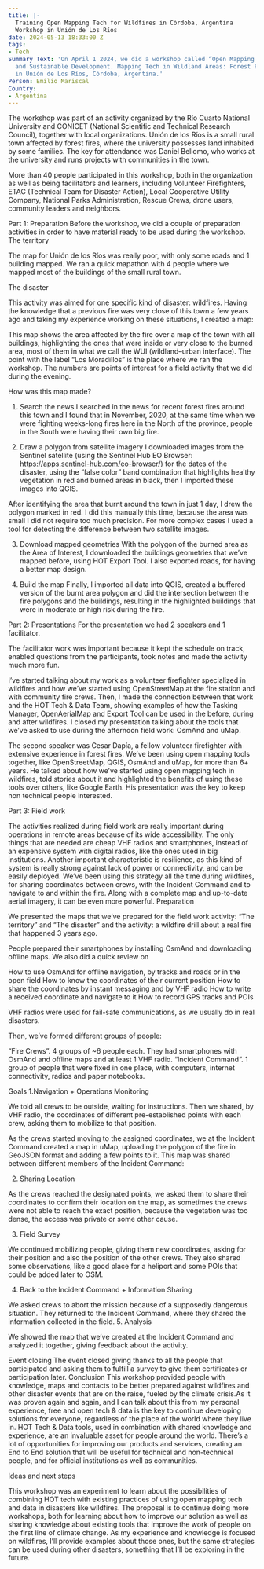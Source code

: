 ```yaml
---
title: |-
  Training Open Mapping Tech for Wildfires in Córdoba, Argentina
  Workshop in Unión de Los Ríos
date: 2024-05-13 18:33:00 Z
tags:
- Tech
Summary Text: 'On April 1 2024, we did a workshop called “Open Mapping for Inclusive
  and Sustainable Development. Mapping Tech in Wildland Areas: Forest Fires Edition”
  in Unión de Los Ríos, Córdoba, Argentina.'
Person: Emilio Mariscal
Country:
- Argentina
---
```


The workshop was part of an activity organized by the Río Cuarto National University and CONICET (National Scientific and Technical Research Council), together with local organizations. Unión de los Ríos is a small rural town affected by forest fires, where the university possesses land inhabited by some families. The key for attendance was Daniel Bellomo, who works at the university and runs projects with communities in the town.

More than 40 people participated in this workshop, both in the organization as well as being facilitators and learners, including Volunteer Firefighters, ETAC (Technical Team for Disaster Action), Local Cooperative Utility Company, National Parks Administration, Rescue Crews, drone users, community leaders and neighbors. 

Part 1: Preparation
Before the workshop, we did a couple of preparation activities in order to have material ready to be used during the workshop.
The territory

The map for Unión de los Ríos was really poor, with only some roads and 1 building mapped. We ran a quick mapathon with 4 people where we mapped most of the buildings of the small rural town.

The disaster

This activity was aimed for one specific kind of disaster: wildfires. Having the knowledge that a previous fire was very close of this town a few years ago and taking my experience working on these situations, I created a map:

This map shows the area affected by the fire over a map of the town with all buildings, highlighting the ones that were inside or very close to the burned area, most of them in what we call the WUI (wildland–urban interface). The point with the label “Los Moradillos” is the place where we ran the workshop. The numbers are points of interest for a field activity that we did during the evening.

How was this map made?
1. Search the news
I searched in the news for recent forest fires around this town and I found that in November, 2020, at the same time when we were fighting weeks-long fires here in the North of the province, people in the South were having their own big fire.

2. Draw a polygon from satellite imagery
I downloaded images from the Sentinel satellite (using the Sentinel Hub EO Browser: https://apps.sentinel-hub.com/eo-browser/) for the dates of the disaster, using the “false color” band combination that highlights healthy vegetation in red and burned areas in black, then I imported these images into QGIS.

After identifying the area that burnt around the town in just 1 day, I drew the polygon marked in red. I did this manually this time, because the area was small I did not require too much precision. For more complex cases I used a tool for detecting the difference between two satellite images.

3. Download mapped geometries
With the polygon of the burned area as the Area of Interest, I downloaded the buildings geometries that we’ve mapped before, using HOT Export Tool. I also exported roads, for having a better map design.

4. Build the map
Finally, I imported all data into QGIS, created a buffered version of the burnt area polygon and did the intersection between the fire polygons and the buildings, resulting in the highlighted buildings that were in moderate or high risk during the fire. 

Part 2: Presentations
For the presentation we had 2 speakers and 1 facilitator. 

The facilitator work was important because it kept the schedule on track, enabled questions from the participants, took notes and made the activity much more fun.

I’ve started talking about my work as a volunteer firefighter specialized in wildfires and how we’ve started using OpenStreetMap at the fire station and with community fire crews. Then, I made the connection between that work and the HOT Tech & Data Team, showing examples of how the Tasking Manager, OpenAerialMap and Export Tool can be used in the before, during and after wildfires. I closed my presentation talking about the tools that we’ve asked to use during the afternoon field work: OsmAnd and uMap.

The second speaker was Cesar Dapía, a fellow volunteer firefighter with extensive experience in forest fires. We’ve been using open mapping tools together, like OpenStreetMap, QGIS, OsmAnd and uMap, for more than 6+ years. He talked about how we’ve started using open mapping tech in wildfires, told stories about it and highlighted the benefits of using these tools over others, like Google Earth. His presentation was the key to keep non technical people interested.

Part 3: Field work

The activities realized during field work are really important during operations in remote areas because of its wide accessibility. The only things that are needed are cheap VHF radios and smartphones, instead of an expensive system with digital radios, like the ones used in big institutions. Another important characteristic is resilience, as this kind of system is really strong against lack of power or connectivity, and can be easily deployed. We’ve been using this strategy all the time during wildfires, for sharing coordinates between crews, with the Incident Command and to navigate to and within the fire. Along with a complete map and up-to-date aerial imagery, it can be even more powerful.
Preparation

We presented the maps that we’ve prepared for the field work activity: “The territory” and “The disaster” and the activity: a wildfire drill about a real fire that happened 3 years ago.

People prepared their smartphones by installing OsmAnd and downloading offline maps. We also did a quick review on 

How to use OsmAnd for offline navigation, by tracks and roads or in the open field
How to know the coordinates of their current position
How to share the coordinates by instant messaging and by VHF radio
How to write a received coordinate and navigate to it
How to record GPS tracks and POIs

VHF radios were used for fail-safe communications, as we usually do in real disasters.

Then, we’ve formed different groups of people:

“Fire Crews”. 4 groups of ~6 people each. They had smartphones with OsmAnd and offline maps and at least 1 VHF radio.
“Incident Command”. 1 group of people that were fixed in one place, with computers, internet connectivity, radios and paper notebooks.

Goals
1.Navigation + Operations Monitoring

We told all crews to be outside, waiting for instructions. Then we shared, by VHF radio, the coordinates of different pre-established points with each crew, asking them to mobilize to that position.

As the crews started moving to the assigned coordinates, we at the Incident Command created a map in uMap, uploading the polygon of the fire in GeoJSON format and adding a few points to it. This map was shared between different members of the Incident Command:

2. Sharing Location

As the crews reached the designated points, we asked them to share their coordinates to confirm their location on the map, as sometimes the crews were not able to reach the exact position, because the vegetation was too dense, the access was private or some other cause. 

3. Field Survey

We continued mobilizing people, giving them new coordinates, asking for their position and also the position of the other crews. They also shared some observations, like a good place for a heliport and some POIs that could be added later to OSM.

4. Back to the Incident Command + Information Sharing

We asked crews to abort the mission because of a supposedly dangerous situation. They returned to the Incident Command, where they shared the information collected in the field.
5. Analysis

We showed the map that we’ve created at the Incident Command and analyzed it together, giving feedback about the activity.

Event closing
The event closed giving thanks to all the people that participated and asking them to fulfill a survey to give them certificates or participation later.
Conclusion
This workshop provided people with knowledge, maps and contacts to be better prepared against wildfires and other disaster events that are on the raise, fueled by the climate crisis.As it was proven again and again, and I can talk about this from my personal experience, free and open tech & data is the key to continue developing solutions for everyone, regardless of the place of the world where they live in. HOT Tech & Data tools, used in combination with shared knowledge and experience, are an invaluable asset for people around the world. There’s a lot of opportunities for improving our products and services, creating an End to End solution that will be useful for technical and non-technical people, and for official institutions as well as communities.

Ideas and next steps

This workshop was an experiment to learn about the possibilities of combining HOT tech with existing practices of using open mapping tech and data in disasters like wildfires. The proposal is to continue doing more workshops, both for learning about how to improve our solution as well as sharing knowledge about existing tools that improve the work of people on the first line of climate change. As my experience and knowledge is focused on wildfires, I’ll provide examples about those ones, but the same strategies can be used during other disasters, something that I’ll be exploring in the future.

